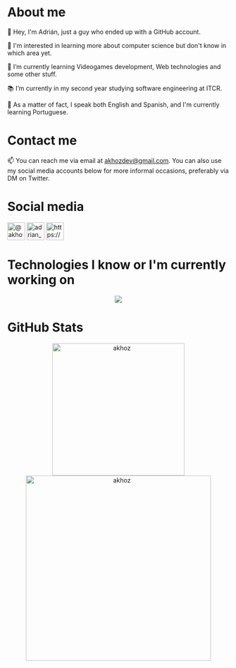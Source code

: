 <h1>About me</h1>
<p>👋 Hey, I'm Adrián, just a guy who ended up with a GitHub account.</p>
<p>👀 I'm interested in learning more about computer science but don't know in which area yet.</p>
<p>🌱 I’m currently learning Videogames development, Web technologies and some other stuff.</p>
<p>📚 I’m currently in my second year studying software engineering at ITCR.</p>
<p>💬 As a matter of fact, I speak both English and Spanish, and I'm currently learning Portuguese.</p>

<h1>Contact me</h1>
<p>📫 You can reach me via email at <a href= "mailto:akhozdev@gmail.com">akhozdev@gmail.com</a>. You can also use my social media accounts below for more informal occasions, preferably via DM on Twitter. </p>

<h1>Social media</h1>
<p align="left">
<a href="https://twitter.com/akhoz69" target="blank"><img align="center" src="https://raw.githubusercontent.com/rahuldkjain/github-profile-readme-generator/master/src/images/icons/Social/twitter.svg" alt="@akhoz69" height="40" width="40" /></a>
<a href="https://instagram.com/adrian_jvp25" target="blank"><img align="center" src="https://raw.githubusercontent.com/rahuldkjain/github-profile-readme-generator/master/src/images/icons/Social/instagram.svg" alt="adrian_jvp25" height="40" width="40" /></a>
<a href="https://discord.gg/https://discord.com/users/652975139314597888" target="blank"><img align="center" src="https://raw.githubusercontent.com/rahuldkjain/github-profile-readme-generator/master/src/images/icons/Social/discord.svg" alt="https://discord.com/users/652975139314597888" height="40" width="40" /></a>
</p>

<h1>Technologies I know or I'm currently working on</h1>
<p align="center">
  <a href="https://skillicons.dev">
    <img src="https://skillicons.dev/icons?i=androidstudio,c,cpp,cs,css,firebase,git,github,html,java,js,kotlin,md,nodejs,py,react,tailwind,unity,vite" />
  </a>
</p>

<h1>GitHub Stats</h1>
<div align="center">
        <img src="https://github-readme-stats.vercel.app/api/top-langs?username=akhoz&show_icons=true&theme=dark&cache_seconds=10&locale=en&layout=compact" alt="akhoz" width="300" />
        <img src="https://github-readme-streak-stats.herokuapp.com/?user=akhoz&theme=dark" alt="akhoz" width="420" />
</div>
